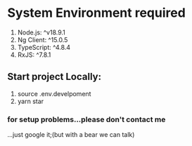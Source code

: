 # System Environment required
 1. Node.js: ^v18.9.1
 2. Ng Client: ^15.0.5
 3. TypeScript: ^4.8.4
 4. RxJS: ^7.8.1

## Start project Locally: 
1. source .env.develpoment
2. yarn star

### for setup problems...please don't contact me
...just google it;(but with a bear we can talk)
